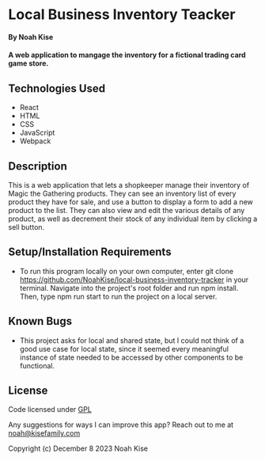 # Local Business Inventory Teacker

#### By Noah Kise

#### A web application to mangage the inventory for a fictional trading card game store.

## Technologies Used

* React
* HTML
* CSS
* JavaScript
* Webpack

## Description

This is a web application that lets a shopkeeper manage their inventory of Magic the Gathering products.  They can see an inventory list of every product they have for sale, and use a button to display a form to add a new product to the list.  They can also view and edit the various details of any product, as well as decrement their stock of any individual item by clicking a sell button.

## Setup/Installation Requirements

* To run this program locally on your own computer, enter git clone https://github.com/NoahKise/local-business-inventory-tracker in your terminal. Navigate into the project's root folder and run npm install.  Then, type npm run start to run the project on a local server.

## Known Bugs

* This project asks for local and shared state, but I could not think of a good use case for local state, since it seemed every meaningful instance of state needed to be accessed by other components to be functional.

## License

Code licensed under [GPL](LICENSE.txt)

Any suggestions for ways I can improve this app? Reach out to me at noah@kisefamily.com

Copyright (c) December 8 2023 Noah Kise